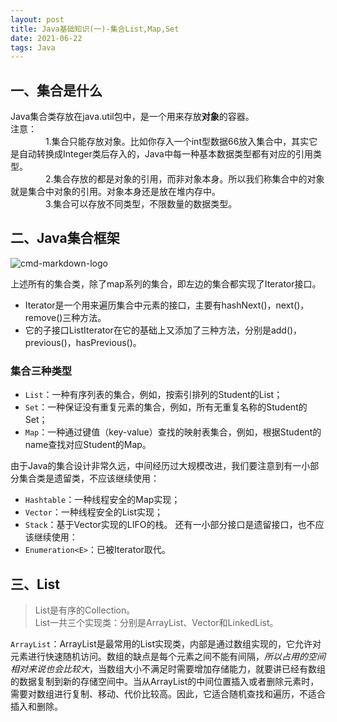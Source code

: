 ```yaml
---
layout: post
title: Java基础知识(一)-集合List,Map,Set
date: 2021-06-22
tags: Java   
---
```


## 一、集合是什么
Java集合类存放在java.util包中，是一个用来存放**对象**的容器。  
注意：  
　　　　1.集合只能存放对象。比如你存入一个int型数据66放入集合中，其实它是自动转换成Integer类后存入的，Java中每一种基本数据类型都有对应的引用类型。  
　　　　2.集合存放的都是对象的引用，而非对象本身。所以我们称集合中的对象就是集合中对象的引用。对象本身还是放在堆内存中。  
　　　　3.集合可以存放不同类型，不限数量的数据类型。

## 二、Java集合框架
![cmd-markdown-logo](https://img-blog.csdnimg.cn/20190310181825411.png?x-oss-process=image/watermark,type_ZmFuZ3poZW5naGVpdGk,shadow_10,text_aHR0cHM6Ly9ibG9nLmNzZG4ubmV0L2Rpd2Vpa2FuZw==,size_16,color_FFFFFF,t_70)

上述所有的集合类，除了map系列的集合，即左边的集合都实现了Iterator接口。
* Iterator是一个用来遍历集合中元素的接口，主要有hashNext()，next()，remove()三种方法。
* 它的子接口ListIterator在它的基础上又添加了三种方法，分别是add()，previous()，hasPrevious()。

### 集合三种类型  
* `List`：一种有序列表的集合，例如，按索引排列的Student的List；
* `Set`：一种保证没有重复元素的集合，例如，所有无重复名称的Student的Set；
* `Map`：一种通过键值（key-value）查找的映射表集合，例如，根据Student的name查找对应Student的Map。

由于Java的集合设计非常久远，中间经历过大规模改进，我们要注意到有一小部分集合类是遗留类，不应该继续使用：  
* `Hashtable`：一种线程安全的Map实现；
* `Vector`：一种线程安全的List实现；
* `Stack`：基于Vector实现的LIFO的栈。
还有一小部分接口是遗留接口，也不应该继续使用：  
* `Enumeration<E>`：已被Iterator<E>取代。


## 三、List
> List是有序的Collection。  
> List一共三个实现类：分别是ArrayList、Vector和LinkedList。

`ArrayList`：ArrayList是最常用的List实现类，内部是通过数组实现的，它允许对元素进行快速随机访问。数组的缺点是每个元素之间不能有间隔，*所以占用的空间相对来说也会比较大*，当数组大小不满足时需要增加存储能力，就要讲已经有数组的数据复制到新的存储空间中。当从ArrayList的中间位置插入或者删除元素时，需要对数组进行复制、移动、代价比较高。因此，它适合随机查找和遍历，不适合插入和删除。
